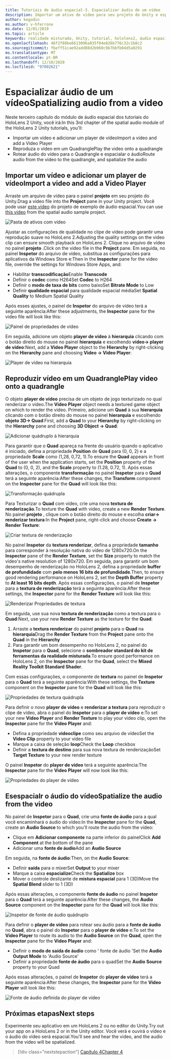 ```yaml
---
title: Tutoriais de áudio espacial-3. Espacializar áudio de um vídeo
description: Importar um ativo de vídeo para seu projeto do Unity e espacialar o áudio do vídeo.
author: kegodin
ms.author: v-hferrone
ms.date: 12/01/2019
ms.topic: article
keywords: realidade misturada, Unity, tutorial, hololens2, áudio espacial, MRTK, kit de ferramentas de realidade mista, UWP, Windows 10, HRTF, função de transferência relacionada ao cabeçalho, reverberação, Microsoft Spatializer, importação de vídeo, player de vídeo
ms.openlocfilehash: 46f2f88be6613096a835f04e826b776c32c1b8c2
ms.sourcegitcommit: fbeff51cae92add88d2b960c9b7bbfb04d5a0291
ms.translationtype: MT
ms.contentlocale: pt-BR
ms.lasthandoff: 12/10/2020
ms.locfileid: "97002621"
---
```

# <a name="spatializing-audio-from-a-video"></a><span data-ttu-id="5162e-105">Espacializar áudio de um vídeo</span><span class="sxs-lookup"><span data-stu-id="5162e-105">Spatializing audio from a video</span></span>
<span data-ttu-id="5162e-106">Neste terceiro capítulo do módulo de áudio espacial dos tutoriais do HoloLens 2 Unity, você irá:</span><span class="sxs-lookup"><span data-stu-id="5162e-106">In this 3rd chapter of the spatial audio module of the HoloLens 2 Unity tutorials, you'll:</span></span>
* <span data-ttu-id="5162e-107">Importar um vídeo e adicionar um player de vídeo</span><span class="sxs-lookup"><span data-stu-id="5162e-107">Import a video and add a Video Player</span></span>
* <span data-ttu-id="5162e-108">Reproduza o vídeo em um Quadrangle</span><span class="sxs-lookup"><span data-stu-id="5162e-108">Play the video onto a quadrangle</span></span>
* <span data-ttu-id="5162e-109">Rotear áudio do vídeo para o Quadrangle e espacialar o áudio</span><span class="sxs-lookup"><span data-stu-id="5162e-109">Route audio from the video to the quadrangle, and spatialize the audio</span></span>

## <a name="import-a-video-and-add-a-video-player"></a><span data-ttu-id="5162e-110">Importar um vídeo e adicionar um player de vídeo</span><span class="sxs-lookup"><span data-stu-id="5162e-110">Import a video and add a Video Player</span></span>

<span data-ttu-id="5162e-111">Arraste um arquivo de vídeo para o painel **projeto** em seu projeto do Unity.</span><span class="sxs-lookup"><span data-stu-id="5162e-111">Drag a video file into the **Project** pane in your Unity project.</span></span> <span data-ttu-id="5162e-112">Você pode usar [este vídeo](https://github.com/microsoft/spatialaudio-unity/blob/develop/Samples/MicrosoftSpatializerSample/Assets/Microsoft%20HoloLens%20-%20Spatial%20Sound-PTPvx7mDon4.mp4?raw=true) do projeto de exemplo de áudio espacial.</span><span class="sxs-lookup"><span data-stu-id="5162e-112">You can use [this video](https://github.com/microsoft/spatialaudio-unity/blob/develop/Samples/MicrosoftSpatializerSample/Assets/Microsoft%20HoloLens%20-%20Spatial%20Sound-PTPvx7mDon4.mp4?raw=true) from the spatial audio sample project.</span></span>

![Pasta de ativos com vídeo](images/spatial-audio/assets-folder-with-video.png)

<span data-ttu-id="5162e-114">Ajustar as configurações de qualidade no clipe de vídeo pode garantir uma reprodução suave no HoloLens 2.</span><span class="sxs-lookup"><span data-stu-id="5162e-114">Adjusting the quality settings on the video clip can ensure smooth playback on HoloLens 2.</span></span> <span data-ttu-id="5162e-115">Clique no arquivo de vídeo no painel **projeto** .</span><span class="sxs-lookup"><span data-stu-id="5162e-115">Click on the video file in the **Project** pane.</span></span> <span data-ttu-id="5162e-116">Em seguida, no painel **Inspetor** do arquivo de vídeo, substitua as configurações para aplicativos da Windows Store e:</span><span class="sxs-lookup"><span data-stu-id="5162e-116">Then in the **Inspector** pane for the video file, override the settings for Windows Store Apps, and:</span></span>
* <span data-ttu-id="5162e-117">Habilitar **transcodificação**</span><span class="sxs-lookup"><span data-stu-id="5162e-117">Enable **Transcode**</span></span>
* <span data-ttu-id="5162e-118">Definir o **codec** como H264</span><span class="sxs-lookup"><span data-stu-id="5162e-118">Set **Codec** to H264</span></span>
* <span data-ttu-id="5162e-119">Definir o **modo de taxa de bits** como baixo</span><span class="sxs-lookup"><span data-stu-id="5162e-119">Set **Bitrate Mode** to Low</span></span>
* <span data-ttu-id="5162e-120">Definir **qualidade espacial** para qualidade espacial média</span><span class="sxs-lookup"><span data-stu-id="5162e-120">Set **Spatial Quality** to Medium Spatial Quality</span></span>

<span data-ttu-id="5162e-121">Após esses ajustes, o painel de **Inspetor** do arquivo de vídeo terá a seguinte aparência:</span><span class="sxs-lookup"><span data-stu-id="5162e-121">After these adjustments, the **Inspector** pane for the video file will look like this:</span></span>

![Painel de propriedades de vídeo](images/spatial-audio/video-property-pane.png)

<span data-ttu-id="5162e-123">Em seguida, adicione um objeto **player de vídeo** à **hierarquia** clicando com o botão direito do mouse no painel **hierarquia** e escolhendo **vídeo-> player de vídeo**:</span><span class="sxs-lookup"><span data-stu-id="5162e-123">Next, add a **Video Player** object to the **Hierarchy** by right-clicking on the **Hierarchy** pane and choosing **Video -> Video Player**:</span></span>

![Player de vídeo na hierarquia](images/spatial-audio/video-player-in-hierarchy.png)

## <a name="play-video-onto-a-quadrangle"></a><span data-ttu-id="5162e-125">Reproduzir vídeo em um Quadrangle</span><span class="sxs-lookup"><span data-stu-id="5162e-125">Play video onto a quadrangle</span></span>
<span data-ttu-id="5162e-126">O objeto **player de vídeo** precisa de um objeto de jogo texturizado no qual renderizar o vídeo.</span><span class="sxs-lookup"><span data-stu-id="5162e-126">The **Video Player** object needs a textured game object on which to render the video.</span></span> <span data-ttu-id="5162e-127">Primeiro, adicione um **Quad** à sua **hierarquia** clicando com o botão direito do mouse no painel **hierarquia** e escolhendo **objeto 3D-> Quad**:</span><span class="sxs-lookup"><span data-stu-id="5162e-127">First, add a **Quad** to your **Hierarchy** by right-clicking on the **Hierarchy** pane and choosing **3D Object -> Quad**:</span></span>

![Adicionar quádruplo à hierarquia](images/spatial-audio/add-quad-to-hierarchy.png)

<span data-ttu-id="5162e-129">Para garantir que o **Quad** apareça na frente do usuário quando o aplicativo é iniciado, defina a propriedade **Position** de **Quad** para (0, 0, 2) e a propriedade **Scale** como (1,28, 0,72, 1).</span><span class="sxs-lookup"><span data-stu-id="5162e-129">To ensure the **Quad** appears in front of the user when the application starts, set the **Position** property of the **Quad** to (0, 0, 2), and the **Scale** property to (1.28, 0.72, 1).</span></span> <span data-ttu-id="5162e-130">Após essas alterações, o componente **transformação** no painel **Inspetor** para o **Quad** terá a seguinte aparência:</span><span class="sxs-lookup"><span data-stu-id="5162e-130">After these changes, the **Transform** component on the **Inspector** pane for the **Quad** will look like this:</span></span>

![Transformação quádrupla](images/spatial-audio/quad-transform.png)

<span data-ttu-id="5162e-132">Para Texturizar o **Quad** com vídeo, crie uma nova **textura de renderização**.</span><span class="sxs-lookup"><span data-stu-id="5162e-132">To texture the **Quad** with video, create a new **Render Texture**.</span></span> <span data-ttu-id="5162e-133">No painel **projeto** , clique com o botão direito do mouse e escolha **criar-> renderizar textura**:</span><span class="sxs-lookup"><span data-stu-id="5162e-133">In the **Project** pane, right-click and choose **Create -> Render Texture**:</span></span>

![Criar textura de renderização](images/spatial-audio/create-render-texture.png)

<span data-ttu-id="5162e-135">No painel **Inspetor** da **textura renderizar**, defina a propriedade **tamanho** para corresponder à resolução nativa do vídeo de 1280x720.</span><span class="sxs-lookup"><span data-stu-id="5162e-135">On the **Inspector** pane of the **Render Texture**, set the **Size** property to match the video's native resolution of 1280x720.</span></span> <span data-ttu-id="5162e-136">Em seguida, para garantir um bom desempenho de renderização no HoloLens 2, defina a propriedade **buffer de profundidade** com **pelo menos 16 bits de profundidade**.</span><span class="sxs-lookup"><span data-stu-id="5162e-136">Then, to ensure good rendering performance on HoloLens 2, set the **Depth Buffer** property to **At least 16 bits depth**.</span></span> <span data-ttu-id="5162e-137">Após essas configurações, o painel de **Inspetor** para a **textura de renderização** terá a seguinte aparência:</span><span class="sxs-lookup"><span data-stu-id="5162e-137">After these settings, the **Inspector** pane for the **Render Texture** will look like this:</span></span>

![Renderizar Propriedades de textura](images/spatial-audio/render-texture-properties.png)

<span data-ttu-id="5162e-139">Em seguida, use sua nova **textura de renderização** como a textura para o **Quad**:</span><span class="sxs-lookup"><span data-stu-id="5162e-139">Next, use your new **Render Texture** as the texture for the **Quad**:</span></span>
1. <span data-ttu-id="5162e-140">Arraste a **textura renderizar** do painel **projeto** para o **Quad** na **hierarquia**</span><span class="sxs-lookup"><span data-stu-id="5162e-140">Drag the **Render Texture** from the **Project** pane onto the **Quad** in the **Hierarchy**</span></span>
2. <span data-ttu-id="5162e-141">Para garantir um bom desempenho no HoloLens 2, no painel do **Inspetor** para o **Quad**, selecione o **sombreador standard do kit de ferramentas da realidade misturada**.</span><span class="sxs-lookup"><span data-stu-id="5162e-141">To ensure good performance on HoloLens 2, on the **Inspector** pane for the **Quad**, select the **Mixed Reality Toolkit Standard Shader**.</span></span>

<span data-ttu-id="5162e-142">Com essas configurações, o componente de **textura** no painel de **Inspetor** para o **Quad** terá a seguinte aparência:</span><span class="sxs-lookup"><span data-stu-id="5162e-142">With these settings, the **Texture** component on the **Inspector** pane for the **Quad** will look like this:</span></span>

![Propriedades de textura quádrupla](images/spatial-audio/quad-texture-properties.png)

<span data-ttu-id="5162e-144">Para definir o novo **player de vídeo** e **renderizar a textura** para reproduzir o clipe de vídeo, abra o painel do **Inspetor** para o **player de vídeo** e:</span><span class="sxs-lookup"><span data-stu-id="5162e-144">To set your new **Video Player** and **Render Texture** to play your video clip, open the **Inspector** pane for the **Video Player** and:</span></span>
* <span data-ttu-id="5162e-145">Defina a propriedade **videoclipe** como seu arquivo de vídeo</span><span class="sxs-lookup"><span data-stu-id="5162e-145">Set the **Video Clip** property to your video file</span></span>
* <span data-ttu-id="5162e-146">Marque a caixa de seleção **loop**</span><span class="sxs-lookup"><span data-stu-id="5162e-146">Check the **Loop** checkbox</span></span>
* <span data-ttu-id="5162e-147">Definir a **textura de destino** para sua nova textura de renderização</span><span class="sxs-lookup"><span data-stu-id="5162e-147">Set **Target Texture** to your new render texture</span></span>

<span data-ttu-id="5162e-148">O painel **Inspetor** do **player de vídeo** terá a seguinte aparência:</span><span class="sxs-lookup"><span data-stu-id="5162e-148">The **Inspector** pane for the **Video Player** will now look like this:</span></span>

![Propriedades do player de vídeo](images/spatial-audio/video-player-properties.png)

## <a name="spatialize-the-audio-from-the-video"></a><span data-ttu-id="5162e-150">Esespacialr o áudio do vídeo</span><span class="sxs-lookup"><span data-stu-id="5162e-150">Spatialize the audio from the video</span></span>
<span data-ttu-id="5162e-151">No painel de **Inspetor** para o **Quad**, crie uma **fonte de áudio** para a qual você encaminhará o áudio do vídeo:</span><span class="sxs-lookup"><span data-stu-id="5162e-151">In the **Inspector** pane for the **Quad**, create an **Audio Source** to which you'll route the audio from the video:</span></span>
* <span data-ttu-id="5162e-152">Clique em **Adicionar componente** na parte inferior do painel</span><span class="sxs-lookup"><span data-stu-id="5162e-152">Click **Add Component** at the bottom of the pane</span></span>
* <span data-ttu-id="5162e-153">Adicionar uma **fonte de áudio**</span><span class="sxs-lookup"><span data-stu-id="5162e-153">Add an **Audio Source**</span></span>

<span data-ttu-id="5162e-154">Em seguida, na **fonte de áudio**:</span><span class="sxs-lookup"><span data-stu-id="5162e-154">Then, on the **Audio Source**:</span></span>
* <span data-ttu-id="5162e-155">Definir **saída** para o mixer</span><span class="sxs-lookup"><span data-stu-id="5162e-155">Set **Output** to your mixer</span></span>
* <span data-ttu-id="5162e-156">Marque a caixa **espacialize**</span><span class="sxs-lookup"><span data-stu-id="5162e-156">Check the **Spatialize** box</span></span>
* <span data-ttu-id="5162e-157">Mover o controle deslizante de **mistura espacial** para 1 (3D)</span><span class="sxs-lookup"><span data-stu-id="5162e-157">Move the **Spatial Blend** slider to 1 (3D)</span></span>

<span data-ttu-id="5162e-158">Após essas alterações, o componente **fonte de áudio** no painel **Inspetor** para o **Quad** terá a seguinte aparência:</span><span class="sxs-lookup"><span data-stu-id="5162e-158">After these changes, the **Audio Source** component on the **Inspector** pane for the **Quad** will look like this:</span></span>

![Inspetor de fonte de áudio quádruplo](images/spatial-audio/quad-audio-source-inspector.png)

<span data-ttu-id="5162e-160">Para definir o **player de vídeo** para rotear seu áudio para a **fonte de áudio** no **Quad**, abra o painel do **Inspetor** para o **player de vídeo** e:</span><span class="sxs-lookup"><span data-stu-id="5162e-160">To set the **Video Player** to route its audio to the **Audio Source** on the **Quad**, open the **Inspector** pane for the **Video Player** and:</span></span>
* <span data-ttu-id="5162e-161">Definir o **modo de saída de áudio** como ' fonte de áudio '</span><span class="sxs-lookup"><span data-stu-id="5162e-161">Set the **Audio Output Mode** to 'Audio Source'</span></span>
* <span data-ttu-id="5162e-162">Definir a propriedade **fonte de áudio** para o quad</span><span class="sxs-lookup"><span data-stu-id="5162e-162">Set the **Audio Source** property to your Quad</span></span>

<span data-ttu-id="5162e-163">Após essas alterações, o painel de **Inspetor** do **player de vídeo** terá a seguinte aparência:</span><span class="sxs-lookup"><span data-stu-id="5162e-163">After these changes, the **Inspector** pane for the **Video Player** will look like this:</span></span>

![Fonte de áudio definida do player de vídeo](images/spatial-audio/video-player-set-audio-source.png)

## <a name="next-steps"></a><span data-ttu-id="5162e-165">Próximas etapas</span><span class="sxs-lookup"><span data-stu-id="5162e-165">Next steps</span></span>
<span data-ttu-id="5162e-166">Experimente seu aplicativo em um HoloLens 2 ou no editor do Unity.</span><span class="sxs-lookup"><span data-stu-id="5162e-166">Try out your app on a HoloLens 2 or in the Unity editor.</span></span> <span data-ttu-id="5162e-167">Você verá e ouvirá o vídeo e o áudio do vídeo será espacial.</span><span class="sxs-lookup"><span data-stu-id="5162e-167">You'll see and hear the video, and the audio from the video will be spatialized.</span></span>

> [!div class="nextstepaction"]
> [<span data-ttu-id="5162e-168">Capítulo 4</span><span class="sxs-lookup"><span data-stu-id="5162e-168">Chapter 4</span></span>](unity-spatial-audio-ch4.md) 

